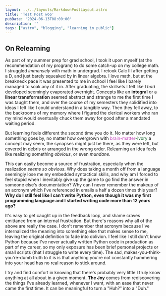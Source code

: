 ```yaml
---
layout: ../../layouts/MarkdownPostLayout.astro
title: 'Test Post woo'
pubDate: '2024-06-13T08:00:00'
description: ''
tags: ["astro", "blogging", "learning in public"]
---
```


## On Relearning

As part of my summer prep for grad school, I took it upon myself (at the recommendation of my program) to do some catch-up on my college math. I struggled _immensely_ with math in undergrad. I retook Calc III after getting a D, and just barely squeaked by in linear algebra. I love math, but at the breakneck pace it was presented to me in school I feel like I barely managed to soak any of it in. After graduating, the skillsets I felt like I _had_ developed seemingly evaporated overnight. Concepts like an **integral** or a **linear transformation** seemed abstract and strange to me the first time I was taught them, and over the course of my semesters they solidified into ideas I felt like I could understand in a tangible way. Then they fell away, to the backrooms of my memory where I figured the clerical workers who ran my mind would eventually chuck them away for good after a mandated waiting period.

But learning feels different the second time you do it. No matter how long something goes by, no matter how overgrown with <span style="color: #c94fc1">brain-matter</span><span style="color: #16632c">-ivory</span> a concept may seem, the synapses might just be there, as they were left, but covered in debris or arranged in the wrong order. Relearning an idea feels like realizing something _obvious_, or even _mundane_.

This can easily become a source of frustration, especially when the realization _seems so obvious_. Why does taking a month off from a language seemingly lose me my embedded syntactical skills, and why am I forced to feel stupid when I inevitably give up the game to go find the answer in someone else's documentation? Why can I never remember the makeup of an acronym which I've referenced in emails a half a dozen times this year? **Why do I still feel like I can't write Python, even though it was my first programming language and I started writing code more than 12 years ago?**

It's easy to get caught up in the feedback loop, and shame craves emittance from an internal frustration. But there's reasons why all of the above are really the case. I don't remember that acronym because I've internalized the meaning into something else that makes sense to me, leaving the original definition to fade into oblivion. I feel like I still don't know Python because I've never actually written Python code in production as part of my career, so my only exposure has been brief personal projects or small scripts (that I struggle to write every time). The sad, makes-you-think-you're-dumb truth to it is is that anything you're not constantly hammering into your head has no real reason to stick around.

I try and find comfort in knowing that there's probably very little I truly know anything at all about in a given moment. **The Joy** comes from rediscovering the things I've already learned, whenever I want, with an ease that never came the first time. It can be meaningful to turn a  "Huh?" into a "Duh."